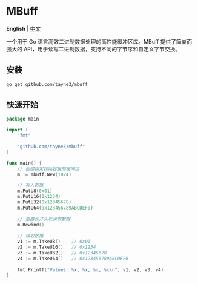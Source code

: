 # MBuff

**English** | [中文](README_zh.md)

一个用于 Go 语言高效二进制数据处理的高性能缓冲区库。MBuff 提供了简单而强大的 API，用于读写二进制数据，支持不同的字节序和自定义字节交换。

## 安装

```bash
go get github.com/tayne3/mbuff
```

## 快速开始

```go
package main

import (
    "fmt"

    "github.com/tayne3/mbuff"
)

func main() {
    // 创建指定初始容量的缓冲区
    m := mbuff.New(1024)

    // 写入数据
    m.PutU8(0x01)
    m.PutU16(0x1234)
    m.PutU32(0x12345678)
    m.PutU64(0x123456789ABCDEF0)
    
    // 重置到开头以读取数据
    m.Rewind()
    
    // 读取数据
    v1 := m.TakeU8()    // 0x01
    v2 := m.TakeU16()   // 0x1234
    v3 := m.TakeU32()   // 0x12345678
    v4 := m.TakeU64()   // 0x123456789ABCDEF0
    
    fmt.Printf("Values: %x, %x, %x, %x\n", v1, v2, v3, v4)
}
```
